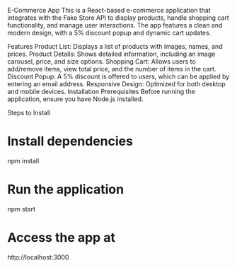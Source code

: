 E-Commerce App
This is a React-based e-commerce application that integrates with the Fake Store API to display products, handle shopping cart functionality, and manage user interactions. The app features a clean and modern design, with a 5% discount popup and dynamic cart updates.

Features
Product List: Displays a list of products with images, names, and prices.
Product Details: Shows detailed information, including an image carousel, price, and size options.
Shopping Cart: Allows users to add/remove items, view total price, and the number of items in the cart.
Discount Popup: A 5% discount is offered to users, which can be applied by entering an email address.
Responsive Design: Optimized for both desktop and mobile devices.
Installation
Prerequisites
Before running the application, ensure you have Node.js installed.

Steps to Install
# Install dependencies
npm install

# Run the application
npm start

# Access the app at
http://localhost:3000